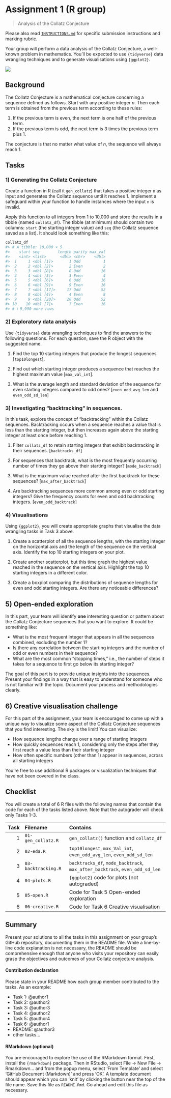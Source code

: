 
# Assignment 1 (R group)

> Analysis of the Collatz Conjecture

Please also read [`INSTRUCTIONS.md`](INSTRUCTIONS.md) for specific
submission instructions and marking rubric.

Your group will perform a data analysis of the Collatz Conjecture, a
well-known problem in mathematics. You’ll be expected to use
`{tidyverse}` data wrangling techniques and to generate visualisations
using `{ggplot2}`.
<!-- Your group will be assessed on code quality, collaboration, ability to manipulate data, and the ability to create meaningful visualizations. -->

![](collatz.png)

## Background

The Collatz Conjecture is a mathematical conjecture concerning a
sequence defined as follows. Start with any positive integer $n$. Then
each term is obtained from the previous term according to these rules:

1.  If the previous term is even, the next term is one half of the
    previous term.
2.  If the previous term is odd, the next term is 3 times the previous
    term plus 1.

The conjecture is that no matter what value of $n$, the sequence will
always reach 1.

## Tasks

### 1) Generating the Collatz Conjecture

Create a function in R (call it `gen_collatz`) that takes a positive
integer `n` as input and generates the Collatz sequence until it
reaches 1. Implement a safeguard within your function to handle
instances where the input `n` is invalid.

Apply this function to all integers from 1 to 10,000 and store the
results in a tibble (named `collatz_df`). The tibble (at minimum) should
contain two columns: `start` (the starting integer value) and `seq` (the
Collatz sequence saved as a list). It should look something like this:

``` r
collatz_df
#> # A tibble: 10,000 × 5
#>    start seq        length parity max_val
#>    <int> <list>      <dbl> <chr>    <dbl>
#>  1     1 <dbl [1]>       1 Odd          1
#>  2     2 <dbl [2]>       2 Even         2
#>  3     3 <dbl [8]>       8 Odd         16
#>  4     4 <dbl [3]>       3 Even         4
#>  5     5 <dbl [6]>       6 Odd         16
#>  6     6 <dbl [9]>       9 Even        16
#>  7     7 <dbl [17]>     17 Odd         52
#>  8     8 <dbl [4]>       4 Even         8
#>  9     9 <dbl [20]>     20 Odd         52
#> 10    10 <dbl [7]>       7 Even        16
#> # ℹ 9,990 more rows
```

### 2) Exploratory data analysis

Use `{tidyverse}` data wrangling techniques to find the answers to the
following questions. For each question, save the R object with the
suggested name.

1.  Find the top 10 starting integers that produce the longest sequences
    \[`top10longest`\].

2.  Find out which starting integer produces a sequence that reaches the
    highest maximum value \[`max_val_int`\].

3.  What is the average length and standard deviation of the sequence
    for even starting integers compared to odd ones?
    \[`even_odd_avg_len` and `even_odd_sd_len`\]
    <!-- Is there a significant^[Apply an appropriate hypothesis test and report the $p$-value.] difference? -->

### 3) Investigating “backtracking” in sequences.

In this task, explore the concept of “backtracking” within the Collatz
sequences. Backtracking occurs when a sequence reaches a value that is
less than the starting integer, but then increases again above the
starting integer at least once before reaching 1.

1.  Filter `collatz_df` to retain starting integers that exhibit
    backtracking in their sequences. \[`backtracks_df`\]

2.  For sequences that backtrack, what is the most frequently occurring
    number of times they go above their starting integer?
    \[`mode_backtrack`\]

3.  What is the maximum value reached after the first backtrack for
    these sequences? \[`max_after_backtrack`\]

4.  Are backtracking sequences more common among even or odd starting
    integers? Give the frequency counts for even and odd backtracking
    integers. \[`even_odd_backtrack`\]

### 4) Visualisations

Using `{ggplot2}`, you will create appropriate graphs that visualise the
data wrangling tasks in Task 3 above.

1.  Create a scatterplot of all the sequence lengths, with the starting
    integer on the horizontal axis and the length of the sequence on the
    vertical axis. Identify the top 10 starting integers on your plot.

2.  Create another scatterplot, but this time graph the highest value
    reached in the sequence on the vertical axis. Highlight the top 10
    starting integers in a different color.

3.  Create a boxplot comparing the distributions of sequence lengths for
    even and odd starting integers. Are there any noticeable
    differences?

## 5) Open-ended exploration

In this part, your team will identify **one** interesting question or
pattern about the Collatz Conjecture sequences that you want to explore.
It could be something like:

- What is the most frequent integer that appears in all the sequences
  combined, excluding the number 1?
- Is there any correlation between the starting integers and the number
  of odd or even numbers in their sequence?
- What are the most common “stopping times,” i.e., the number of steps
  it takes for a sequence to first go below its starting integer?

The goal of this part is to provide unique insights into the sequences.
Present your findings in a way that is easy to understand for someone
who is not familiar with the topic. Document your process and
methodologies clearly.

## 6) Creative visualisation challenge

For this part of the assignment, your team is encouraged to come up with
a unique way to visualize some aspect of the Collatz Conjecture
sequences that you find interesting. The sky is the limit! You can
visualize:

- How sequence lengths change over a range of starting integers
- How quickly sequences reach 1, considering only the steps after they
  first reach a value less than their starting integer
- How often specific numbers (other than 1) appear in sequences, across
  all starting integers

You’re free to use additional R packages or visualization techniques
that have not been covered in the class.

## Checklist

You will create a total of 6 R files with the following names that
contain the code for each of the tasks listed above. Note that the
autograder will check only Tasks 1–3.

| Task | Filename            | Contains                                                                    |
|-----:|:--------------------|:----------------------------------------------------------------------------|
|    1 | `01-gen_collatz.R`  | `gen_collatz()` function and `collatz_df`                                   |
|    2 | `02-eda.R`          | `top10longest`, `max_Val_int`, `even_odd_avg_len`, `even_odd_sd_len`        |
|    3 | `03-backtracking.R` | `backtracks_df`, `mode_backtrack`, `max_after_backtrack`, `even_odd_sd_len` |
|    4 | `04-plots.R`        | `{ggplot2}` code for plots (not autograded)                                 |
|    5 | `05-open.R`         | Code for Task 5 Open-ended exploration                                      |
|    6 | `06-creative.R`     | Code for Task 6 Creative visualisation                                      |

## Summary

Present your solutions to all the tasks in this assignment on your
group’s GitHub repository, documenting them in the README file. While a
line-by-line code explanation is not necessary, the README should be
comprehensive enough that anyone who visits your repository can easily
grasp the objectives and outcomes of your Collatz conjecture analysis.

#### Contribution declaration

Please state in your README how each group member contributed to the
tasks. As an example:

- Task 1: @author1
- Task 2: @author2
- Task 3: @author3
- Task 4: @author2
- Task 5: @author4
- Task 6: @author1
- README: @author3
- other tasks…

#### RMarkdown (optional)

You are encouraged to explore the use of the RMarkdown format. First,
install the `{rmarkdown}` package. Then in RStudio, select File -\> New
File -\> Rmarkdown… and from the popup menu, select ‘From Template’ and
select ‘GitHub Document (Markdown)’ and press ‘OK’. A template document
should appear which you can ‘knit’ by clicking the button near the top
of the file name. Save this file as `README.Rmd`. Go ahead and edit this
file as necessary.
